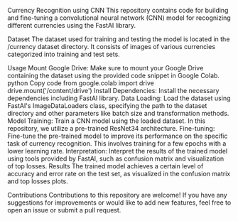 Currency Recognition using CNN
This repository contains code for building and fine-tuning a convolutional neural network (CNN) model for recognizing different currencies using the FastAI library.

Dataset
The dataset used for training and testing the model is located in the /currency dataset directory. It consists of images of various currencies categorized into training and test sets.

Usage
Mount Google Drive: Make sure to mount your Google Drive containing the dataset using the provided code snippet in Google Colab.
python
Copy code
from google.colab import drive
drive.mount('/content/drive')
Install Dependencies: Install the necessary dependencies including FastAI library.
Data Loading: Load the dataset using FastAI's ImageDataLoaders class, specifying the path to the dataset directory and other parameters like batch size and transformation methods.
Model Training: Train a CNN model using the loaded dataset. In this repository, we utilize a pre-trained ResNet34 architecture.
Fine-tuning: Fine-tune the pre-trained model to improve its performance on the specific task of currency recognition. This involves training for a few epochs with a lower learning rate.
Interpretation: Interpret the results of the trained model using tools provided by FastAI, such as confusion matrix and visualization of top losses.
Results
The trained model achieves a certain level of accuracy and error rate on the test set, as visualized in the confusion matrix and top losses plots.

Contributions
Contributions to this repository are welcome! If you have any suggestions for improvements or would like to add new features, feel free to open an issue or submit a pull request.
